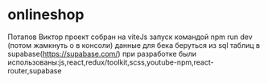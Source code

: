 # onlineshop
Потапов Виктор
проект собран на viteJs запуск командой npm run dev (потом жамкнуть o в консоли)
данные для бека беруться из sql таблиц в supabase(https://supabase.com/)
при разработке были использованы:js,react,redux/toolkit,scss,youtube-npm,react-router,supabase
